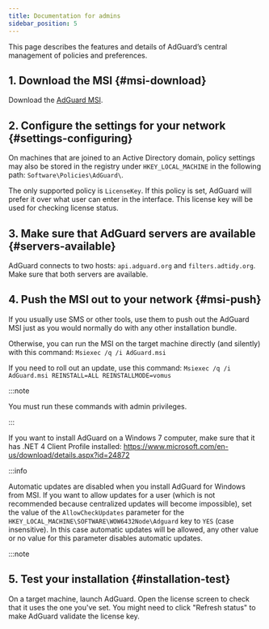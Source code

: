 ```yaml
---
title: Documentation for admins
sidebar_position: 5
---
```


This page describes the features and details of AdGuard’s central management of policies and preferences.

## 1. Download the MSI {#msi-download}

Download the [AdGuard MSI](https://static.adtidy.org/windows/setup.msi).

## 2. Configure the settings for your network {#settings-configuring}

On machines that are joined to an Active Directory domain, policy settings may also be stored in the registry under `HKEY_LOCAL_MACHINE` in the following path: `Software\Policies\AdGuard\`.

The only supported policy is `LicenseKey`. If this policy is set, AdGuard will prefer it over what user can enter in the interface. This license key will be used for checking license status.

## 3. Make sure that AdGuard servers are available {#servers-available}

AdGuard connects to two hosts: `api.adguard.org` and `filters.adtidy.org`. Make sure that both servers are available.

## 4. Push the MSI out to your network {#msi-push}

If you usually use SMS or other tools, use them to push out the AdGuard MSI just as you would normally do with any other installation bundle.

Otherwise, you can run the MSI on the target machine directly (and silently) with this command: `Msiexec /q /i AdGuard.msi`

If you need to roll out an update, use this command: `Msiexec /q /i AdGuard.msi REINSTALL=ALL REINSTALLMODE=vomus`

:::note

You must run these commands with admin privileges.

:::

If you want to install AdGuard on a Windows 7 computer, make sure that it has .NET 4 Client Profile installed: https://www.microsoft.com/en-us/download/details.aspx?id=24872

:::info

Automatic updates are disabled when you install AdGuard for Windows from MSI. If you want to allow updates for a user (which is not recommended because centralized updates will become impossible), set the value of the `AllowCheckUpdates` parameter for the `HKEY_LOCAL_MACHINE\SOFTWARE\WOW6432Node\Adguard` key to `YES` (case insensitive). In this case automatic updates will be allowed, any other value or no value for this parameter disables automatic updates.

:::note

## 5. Test your installation {#installation-test}

On a target machine, launch AdGuard. Open the license screen to check that it uses the one you've set. You might need to click "Refresh status" to make AdGuard validate the license key.
